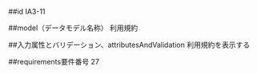 ##id
IA3-11

##model（データモデル名称）
利用規約

##入力属性とバリデーション、attributesAndValidation
利用規約を表示する

##requirements要件番号
27

